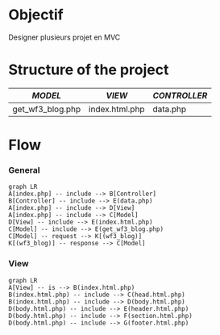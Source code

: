 #  Objectif

Designer plusieurs projet en MVC

# Structure of the project 

|*MODEL* | *VIEW* | *CONTROLLER* |
|---|---|---|
| get_wf3_blog.php | index.html.php | data.php |

# Flow

### General 

```mermaid
graph LR
A[index.php] -- include --> B[Controller]
B[Controller] -- include --> E(data.php)
A[index.php] -- include --> D[View]
A[index.php] -- include --> C[Model]
D[View] -- include --> E(index.html.php)
C[Model] -- include --> E(get_wf3_blog.php)
C[Model] -- request --> K[(wf3_blog)]
K[(wf3_blog)] -- response --> C[Model]
```

### View

```mermaid
graph LR
A[View] -- is --> B(index.html.php)
B(index.html.php) -- include --> C(head.html.php)
B(index.html.php) -- include --> D(body.html.php)
D(body.html.php) -- include --> E(header.html.php)
D(body.html.php) -- include --> F(section.html.php)
D(body.html.php) -- include --> G(footer.html.php)
```
